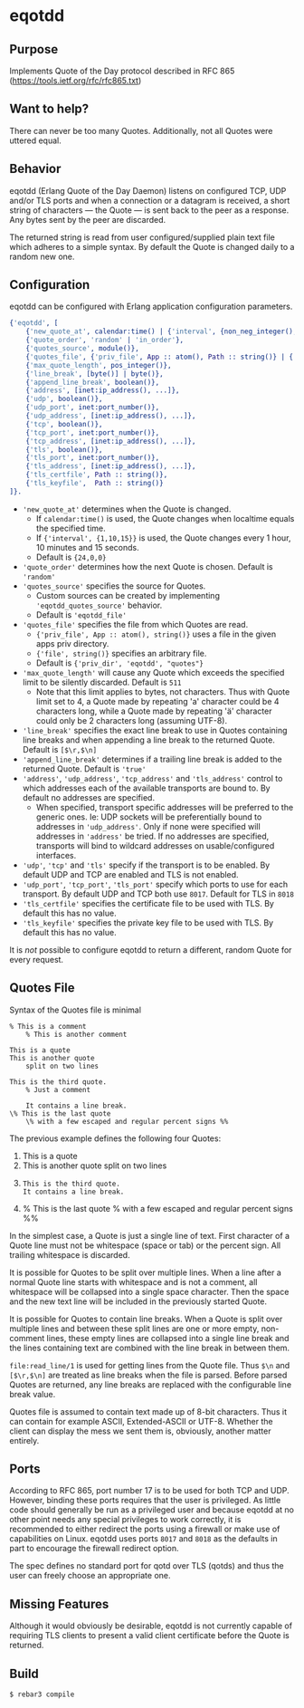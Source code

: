 eqotdd
=====

Purpose
----

Implements Quote of the Day protocol described in RFC 865 (https://tools.ietf.org/rfc/rfc865.txt)


Want to help?
----

There can never be too many Quotes. Additionally, not all Quotes were uttered equal.


Behavior
----

eqotdd (Erlang Quote of the Day Daemon) listens on configured TCP, UDP and/or TLS ports and when a connection or a datagram is received, a short string of characters — the Quote — is sent back to the peer as a response. Any bytes sent by the peer are discarded.

The returned string is read from user configured/supplied plain text file which adheres to a simple syntax. By default the Quote is changed daily to a random new one.


Configuration
----

eqotdd can be configured with Erlang application configuration parameters.

```Erlang
{'eqotdd', [
    {'new_quote_at', calendar:time() | {'interval', {non_neg_integer(), non_neg_integer(), non_neg_integer()}}},
    {'quote_order', 'random' | 'in_order'},
    {'quotes_source', module()},
    {'quotes_file', {'priv_file', App :: atom(), Path :: string()} | {'file', Path :: string()}},
    {'max_quote_length', pos_integer()},
    {'line_break', [byte()] | byte()},
    {'append_line_break', boolean()},
    {'address', [inet:ip_address(), ...]},
    {'udp', boolean()},
    {'udp_port', inet:port_number()},
    {'udp_address', [inet:ip_address(), ...]},
    {'tcp', boolean()},
    {'tcp_port', inet:port_number()},
    {'tcp_address', [inet:ip_address(), ...]},
    {'tls', boolean()},
    {'tls_port', inet:port_number()},
    {'tls_address', [inet:ip_address(), ...]},
    {'tls_certfile', Path :: string()},
    {'tls_keyfile',  Path :: string()}
]}.
```

* `'new_quote_at'` determines when the Quote is changed.
    * If `calendar:time()` is used, the Quote changes when localtime equals the specified time.
    * If `{'interval', {1,10,15}}` is used, the Quote changes every 1 hour, 10 minutes and 15 seconds.
    * Default is `{24,0,0}`
* `'quote_order'` determines how the next Quote is chosen. Default is `'random'`
* `'quotes_source'` specifies the source for Quotes.
    * Custom sources can be created by implementing `'eqotdd_quotes_source'` behavior.
    * Default is `'eqotdd_file'`
* `'quotes_file'` specifies the file from which Quotes are read.
    * `{'priv_file', App :: atom(), string()}` uses a file in the given apps priv directory.
    * `{'file', string()}` specifies an arbitrary file.
    * Default is `{'priv_dir', 'eqotdd', "quotes"}`
* `'max_quote_length'` will cause any Quote which exceeds the specified limit to be silently discarded. Default is `511`
    * Note that this limit applies to bytes, not characters. Thus with Quote limit set to 4, a Quote made by repeating 'a' character could be 4 characters long, while a Quote made by repeating 'ä' character could only be 2 characters long (assuming UTF-8).
* `'line_break'` specifies the exact line break to use in Quotes containing line breaks and when appending a line break to the returned Quote. Default is `[$\r,$\n]`
* `'append_line_break'` determines if a trailing line break is added to the returned Quote. Default is `'true'`
* `'address'`, `'udp_address'`, `'tcp_address'` and `'tls_address'` control to which addresses each of the available transports are bound to. By default no addresses are specified.
    * When specified, transport specific addresses will be preferred to the generic ones. Ie: UDP sockets will be preferentially bound to addresses in `'udp_address'`. Only if none were specified will addresses in `'address'` be tried. If no addresses are specified, transports will bind to wildcard addresses on usable/configured interfaces.
* `'udp'`, `'tcp'` and `'tls'` specify if the transport is to be enabled. By default UDP and TCP are enabled and TLS is not enabled.
* `'udp_port'`, `'tcp_port'`, `'tls_port'` specify which ports to use for each transport. By default UDP and TCP both use `8017`. Default for TLS in `8018`
* `'tls_certfile'` specifies the certificate file to be used with TLS. By default this has no value.
* `'tls_keyfile'` specifies the private key file to be used with TLS. By default this has no value.

It is *not* possible to configure eqotdd to return a different, random Quote for every request.


Quotes File
----

Syntax of the Quotes file is minimal
```
% This is a comment
    % This is another comment

This is a quote
This is another quote
    split on two lines

This is the third quote.
    % Just a comment

    It contains a line break.
\% This is the last quote
    \% with a few escaped and regular percent signs %%
```

The previous example defines the following four Quotes:
1. This is a quote
2. This is another quote split on two lines
3. ```
   This is the third quote.
   It contains a line break.
   ```
4. % This is the last quote % with a few escaped and regular percent signs %%

In the simplest case, a Quote is just a single line of text. First character of a Quote line must not be whitespace (space or tab) or the percent sign. All trailing whitespace is discarded.

It is possible for Quotes to be split over multiple lines. When a line after a normal Quote line starts with whitespace and is not a comment, all whitespace will be collapsed into a single space character. Then the space and the new text line will be included in the previously started Quote.

It is possible for Quotes to contain line breaks. When a Quote is split over multiple lines and between these split lines are one or more empty, non-comment lines, these empty lines are collapsed into a single line break and the lines containing text are combined with the line break in between them.

`file:read_line/1` is used for getting lines from the Quote file. Thus `$\n` and `[$\r,$\n]` are treated as line breaks when the file is parsed. Before parsed Quotes are returned, any line breaks are replaced with the configurable line break value.

Quotes file is assumed to contain text made up of 8-bit characters. Thus it can contain for example ASCII, Extended-ASCII or UTF-8. Whether the client can display the mess we sent them is, obviously, another matter entirely.


Ports
----

According to RFC 865, port number 17 is to be used for both TCP and UDP. However, binding these ports requires that the user is privileged. As little code should generally be run as a privileged user and because eqotdd at no other point needs any special privileges to work correctly, it is recommended to either redirect the ports using a firewall or make use of capabilities on Linux. eqotdd uses ports `8017` and `8018` as the defaults in part to encourage the firewall redirect option.

The spec defines no standard port for qotd over TLS (qotds) and thus the user can freely choose an appropriate one.


Missing Features
----

Although it would obviously be desirable, eqotdd is not currently capable of requiring TLS clients to present a valid client certificate before the Quote is returned.


Build
-----

    $ rebar3 compile
